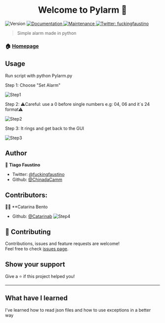 <h1 align="center">Welcome to        Pylarm 👋</h1>
<p>
  <img alt="Version" src="https://img.shields.io/badge/version-1.1.0-blue.svg?cacheSeconds=2592000" />
  <a href=" https://github.com/ChinadaCam/Pylarm">
    <img alt="Documentation" src="https://img.shields.io/badge/documentation-yes-brightgreen.svg" target="_blank" />
  </a>
  <a href="https://github.com/kefranabg/readme-md-generator/graphs/commit-activity">
    <img alt="Maintenance" src="https://img.shields.io/badge/Maintained%3F-yes-green.svg" target="_blank" />
  </a>
  <a href="https://twitter.com/fuckingfaustino">
    <img alt="Twitter: fuckingfaustino" src="https://img.shields.io/twitter/follow/fuckingfaustino.svg?style=social" target="_blank" />
  </a>
</p>

> Simple alarm made in python

### 🏠 [Homepage](https://github.com/ChinadaCam/Pylarm)

## Usage


Run script with python Pylarm.py
     

Step 1: Choose "Set Alarm"
  
![Step1](https://user-images.githubusercontent.com/20567276/64494914-bfff2500-d28a-11e9-89b6-c7464a007347.png)

Step 2: ⚠️Careful: use a 0 before single numbers e.g: 04, 06 and it´s 24 format⚠️

![Step2](https://user-images.githubusercontent.com/20567276/64494915-c097bb80-d28a-11e9-8663-feb533ba9856.png)

Step 3:  It rings and get back to the GUI

![Step3](https://user-images.githubusercontent.com/20567276/64494916-c097bb80-d28a-11e9-86e4-e5bb6a7b5256.png)

## Author

👤 **Tiago Faustino**

* Twitter: [@fuckingfaustino](https://twitter.com/fuckingfaustino)
* Github: [@ChinadaCamm](https://github.com/ChinadaCamm)




## Contributors:

👩‍💼 **Catarina Bento

* Github: [@Catarinab](https://github.com/Catarinab)
![Step4](https://user-images.githubusercontent.com/20567276/64494917-c097bb80-d28a-11e9-9b76-0cec19ad4ace.png)

## 🤝 Contributing

Contributions, issues and feature requests are welcome!<br />Feel free to check [issues page](https://github.com/ChinadaCam/Pylarm/issues).

## Show your support

Give a ⭐️ if this project helped you!

***


## What have I learned

I've learned how to read json files and how to use exceptions in a better way
